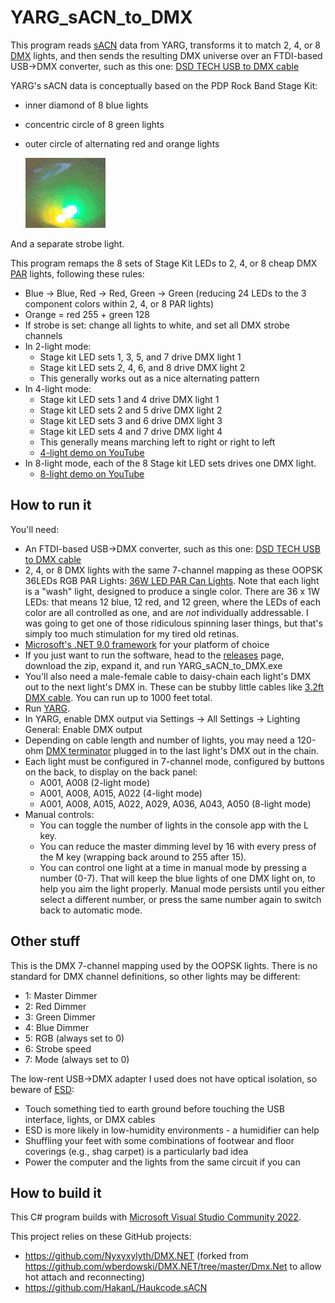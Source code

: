 # YARG_sACN_to_DMX

This program reads [sACN](https://store.chipkin.com/articles/streaming-architecture-for-control-networks-sacn) data from YARG,
transforms it to match 2, 4, or 8 [DMX](https://en.wikipedia.org/wiki/DMX512) lights,
and then sends the resulting DMX universe 
over an FTDI-based USB->DMX converter, such as this one: [DSD TECH USB to DMX cable](https://www.amazon.com/gp/product/B07WV6P5W6)

YARG's sACN data is conceptually based on the PDP Rock Band Stage Kit:
- inner diamond of 8 blue lights
- concentric circle of 8 green lights
- outer circle of alternating red and orange lights

    ![](https://github.com/Nyxyxylyth/YARG_sACN_to_DMX/blob/master/stagekit.gif)

And a separate strobe light.

This program remaps the 8 sets of Stage Kit LEDs to 2, 4, or 8 cheap DMX [PAR](https://hyliteledlighting.com/2020/05/12/br-vs-par-bulbs/) lights, following these rules:
- Blue -> Blue, Red -> Red, Green -> Green (reducing 24 LEDs to the 3 component colors within 2, 4, or 8 PAR lights)
- Orange = red 255 + green 128
- If strobe is set: change all lights to white, and set all DMX strobe channels
- In 2-light mode:
  - Stage kit LED sets 1, 3, 5, and 7 drive DMX light 1
  - Stage kit LED sets 2, 4, 6, and 8 drive DMX light 2
  - This generally works out as a nice alternating pattern
- In 4-light mode:
  - Stage kit LED sets 1 and 4 drive DMX light 1
  - Stage kit LED sets 2 and 5 drive DMX light 2
  - Stage kit LED sets 3 and 6 drive DMX light 3
  - Stage kit LED sets 4 and 7 drive DMX light 4
  - This generally means marching left to right or right to left
  - [4-light demo on YouTube](https://www.youtube.com/watch?v=yCDondbEzHc)
- In 8-light mode, each of the 8 Stage kit LED sets drives one DMX light.
  - [8-light demo on YouTube](https://youtu.be/IIHRgSiQf0o)


## How to run it

You'll need:
- An FTDI-based USB->DMX converter, such as this one: [DSD TECH USB to DMX cable](https://www.amazon.com/gp/product/B07WV6P5W6)
- 2, 4, or 8 DMX lights with the same 7-channel mapping as these OOPSK 36LEDs RGB PAR Lights: [36W LED PAR Can Lights](https://www.amazon.com/gp/product/B0CJLD5QXY).  Note that each light is a "wash" light, designed to produce a single color.  There are 36 x 1W LEDs: that means 12 blue, 12 red, and 12 green, where the LEDs of each color are all controlled as one, and are *not* individually addressable. I was going to get one of those ridiculous spinning laser things, but that's simply too much stimulation for my tired old retinas.
- [Microsoft's .NET 9.0 framework](https://aka.ms/dotnet-core-applaunch?framework=Microsoft.NETCore.App&framework_version=9.0.0) for your platform of choice
- If you just want to run the software, head to the [releases](https://github.com/Nyxyxylyth/YARG_sACN_to_DMX/releases) page, download the zip, expand it, and run YARG_sACN_to_DMX.exe
- You'll also need a male-female cable to daisy-chain each light's DMX out to the next light's DMX in.  These can be stubby little cables like [3.2ft DMX cable](https://www.amazon.com/gp/product/B07D4FMQK4).  You can run up to 1000 feet total.
- Run [YARG](https://yarg.in/).
- In YARG, enable DMX output via Settings -> All Settings -> Lighting General: Enable DMX output
- Depending on cable length and number of lights, you may need a 120-ohm [DMX terminator](https://www.amazon.com/gp/product/B000PO1H94) plugged in to the last light's DMX out in the chain.
- Each light must be configured in 7-channel mode, configured by buttons on the back, to display on the back panel:
  - A001, A008 (2-light mode)
  - A001, A008, A015, A022 (4-light mode)
  - A001, A008, A015, A022, A029, A036, A043, A050 (8-light mode)
- Manual controls:
  - You can toggle the number of lights in the console app with the L key.
  - You can reduce the master dimming level by 16 with every press of the M key (wrapping back around to 255 after 15).
  - You can control one light at a time in manual mode by pressing a number (0-7).  That will keep the blue lights of one DMX light on, to help you aim the light properly.  Manual mode persists until you either select a different number, or press the same number again to switch back to automatic mode.

## Other stuff

This is the DMX 7-channel mapping used by the OOPSK lights.  There is no standard for DMX channel definitions, so other lights may be different:
- 1: Master Dimmer
- 2: Red Dimmer
- 3: Green Dimmer
- 4: Blue Dimmer
- 5: RGB (always set to 0)
- 6: Strobe speed
- 7: Mode (always set to 0)

The low-rent USB->DMX adapter I used does not have optical isolation, so beware of [ESD](https://en.wikipedia.org/wiki/Electrostatic_discharge):
- Touch something tied to earth ground before touching the USB interface, lights, or DMX cables
- ESD is more likely in low-humidity environments - a humidifier can help
- Shuffling your feet with some combinations of footwear and floor coverings (e.g., shag carpet) is a particularly bad idea
- Power the computer and the lights from the same circuit if you can

## How to build it

This C# program builds with [Microsoft Visual Studio Community 2022](https://visualstudio.microsoft.com/downloads/).

This project relies on these GitHub projects:
- https://github.com/Nyxyxylyth/DMX.NET (forked from https://github.com/wberdowski/DMX.NET/tree/master/Dmx.Net to allow hot attach and reconnecting)
- https://github.com/HakanL/Haukcode.sACN

